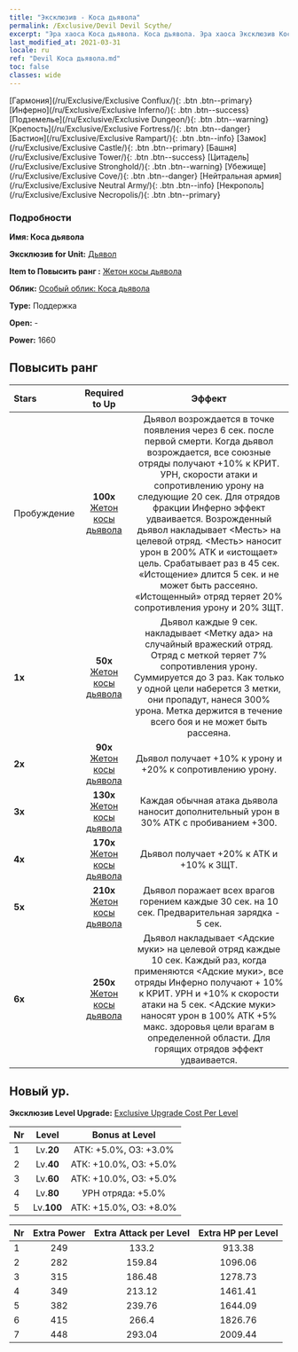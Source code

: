 ```yaml
---
title: "Эксклюзив - Коса дьявола"
permalink: /Exclusive/Devil Devil Scythe/
excerpt: "Эра хаоса Коса дьявола. Коса дьявола. Эра хаоса Эксклюзив Коса дьявола. Дьявол Эксклюзив."
last_modified_at: 2021-03-31
locale: ru
ref: "Devil Коса дьявола.md"
toc: false
classes: wide
---
```

 [Гармония](/ru/Exclusive/Exclusive Conflux/){: .btn .btn--primary} [Инферно](/ru/Exclusive/Exclusive Inferno/){: .btn .btn--success} [Подземелье](/ru/Exclusive/Exclusive Dungeon/){: .btn .btn--warning} [Крепость](/ru/Exclusive/Exclusive Fortress/){: .btn .btn--danger} [Бастион](/ru/Exclusive/Exclusive Rampart/){: .btn .btn--info} [Замок](/ru/Exclusive/Exclusive Castle/){: .btn .btn--primary} [Башня](/ru/Exclusive/Exclusive Tower/){: .btn .btn--success} [Цитадель](/ru/Exclusive/Exclusive Stronghold/){: .btn .btn--warning} [Убежище](/ru/Exclusive/Exclusive Cove/){: .btn .btn--danger} [Нейтральная армия](/ru/Exclusive/Exclusive Neutral Army/){: .btn .btn--info} [Некрополь](/ru/Exclusive/Exclusive Necropolis/){: .btn .btn--primary} 

### Подробности
 **Имя: Коса дьявола** 

 **Эксклюзив for Unit:** [Дьявол](/ru/units/Devil/) 

 **Item to Повысить ранг :** [Жетон косы дьявола](/ru/Items/con_984/)

 **Облик:** [Особый облик: Коса дьявола](/ru/Items/con_652/)

 **Type:** Поддержка

 **Open:** -

 **Power:** 1660

## Повысить ранг 

  |     Stars    |  Required to Up | Эффект |
  |:-------------|:---------------:|:---------------:|
  |  Пробуждение  | **100x** [Жетон косы дьявола](/ru/Items/con_984/) | Дьявол возрождается в точке появления через 6 сек. после первой смерти. Когда дьявол возрождается, все союзные отряды получают +10% к КРИТ. УРН, скорости атаки и сопротивлению урону на следующие 20 сек. Для отрядов фракции Инферно эффект удваивается. Возрожденный дьявол накладывает <Месть> на целевой отряд. <Месть> наносит урон в 200% ATK и «истощает» цель. Срабатывает раз в 45 сек. «Истощение» длится 5 сек. и не может быть рассеяно. «Истощенный» отряд теряет 20% сопротивления урону и 20% ЗЩТ. |
  | **1x** <i class="fas fa-star"/> | **50x** [Жетон косы дьявола](/ru/Items/con_984/) | Дьявол каждые 9 сек. накладывает <Метку ада> на случайный вражеский отряд. Отряд с меткой теряет 7% сопротивления урону. Суммируется до 3 раз. Как только у одной цели наберется 3 метки, они пропадут, нанеся 300% урона. Метка держится в течение всего боя и не может быть рассеяна. |
  | **2x** <i class="fas fa-star"/> | **90x** [Жетон косы дьявола](/ru/Items/con_984/) | Дьявол получает +10% к урону и +20% к сопротивлению урону. |
  | **3x** <i class="fas fa-star"/> | **130x** [Жетон косы дьявола](/ru/Items/con_984/) | Каждая обычная атака дьявола наносит дополнительный урон в 30% ATK с пробиванием +300. |
  | **4x** <i class="fas fa-star"/> | **170x** [Жетон косы дьявола](/ru/Items/con_984/) | Дьявол получает +20% к АТК и +10% к ЗЩТ. |
  | **5x** <i class="fas fa-star"/> | **210x** [Жетон косы дьявола](/ru/Items/con_984/) | Дьявол поражает всех врагов горением каждые 30 сек. на 10 сек. Предварительная зарядка - 5 сек. |
  | **6x** <i class="fas fa-star"/> | **250x** [Жетон косы дьявола](/ru/Items/con_984/) | Дьявол накладывает <Адские муки> на целевой отряд каждые 10 сек. Каждый раз, когда применяются <Адские муки>, все отряды Инферно получают + 10% к КРИТ. УРН и +10% к скорости атаки на 5 сек. <Адские муки> наносят урон в 100% АТК +5% макс. здоровья цели врагам в определенной области. Для горящих отрядов эффект удваивается. |


## Новый ур.
 **Эксклюзив Level Upgrade:** [Exclusive Upgrade Cost Per Level](/Exclusive/ExclusiveUpgradeCostPerLevel/)

  |  Nr  |   Level  | Bonus at Level |
  |:-----|:--------:|:--------------:|
  | 1 | Lv.**20** | АТК: +5.0%, ОЗ: +3.0% |
  | 2 | Lv.**40** | АТК: +10.0%, ОЗ: +5.0% |
  | 3 | Lv.**60** | АТК: +10.0%, ОЗ: +5.0% |
  | 4 | Lv.**80** | УРН отряда: +5.0% |
  | 5 | Lv.**100** | АТК: +15.0%, ОЗ: +8.0% |


  |  Nr  |  Extra Power | Extra Attack per Level | Extra HP per Level |
  |:-----|:--------:|:--------:|:--------:|
  | 1 | 249 | 133.2 | 913.38 |
  | 2 | 282 | 159.84 | 1096.06 |
  | 3 | 315 | 186.48 | 1278.73 |
  | 4 | 349 | 213.12 | 1461.41 |
  | 5 | 382 | 239.76 | 1644.09 |
  | 6 | 415 | 266.4 | 1826.76 |
  | 7 | 448 | 293.04 | 2009.44 |


